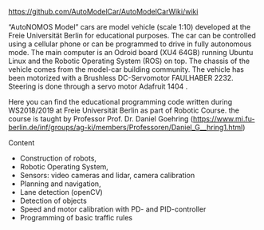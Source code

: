 https://github.com/AutoModelCar/AutoModelCarWiki/wiki

“AutoNOMOS Model” cars are model vehicle (scale 1:10) developed at the Freie Universität Berlin for educational purposes. The car can be controlled using a cellular phone or can be programmed to drive in fully autonomous mode. The main computer is an Odroid board (XU4 64GB) running Ubuntu Linux and the Robotic Operating System (ROS) on top. The chassis of the vehicle comes from the model-car building community. The vehicle has been motorized with a Brushless DC-Servomotor FAULHABER  2232. Steering is done through a servo motor Adafruit 1404 . 

Here you can find the educational programming code written during WS2018/2019 at Freie Universität Berlin as part of Robotic Course. the course is taught by Professor Prof. Dr. Daniel Goehring (https://www.mi.fu-berlin.de/inf/groups/ag-ki/members/Professoren/Daniel_G__hring1.html)

Content

* Construction of robots,
* Robotic Operating System,
* Sensors: video cameras and lidar, camera calibration
* Planning and navigation,
* Lane detection (openCV)
* Detection of objects
* Speed and motor calibration with PD- and PID-controller
* Programming of basic traffic rules

